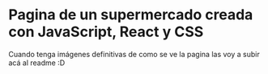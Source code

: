 # Pagina de un supermercado creada con JavaScript, React y CSS 

<p>Cuando tenga imágenes definitivas de como se ve la pagina las voy a subir acá al readme :D</p>

